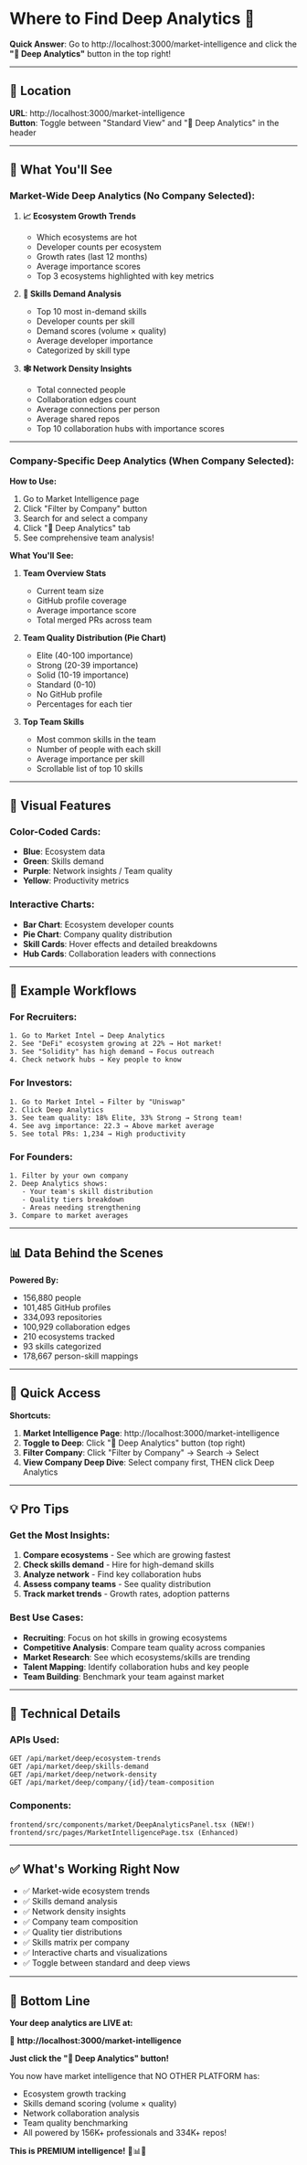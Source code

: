 # Where to Find Deep Analytics 🔬

**Quick Answer**: Go to http://localhost:3000/market-intelligence and click the **"🔬 Deep Analytics"** button in the top right!

---

## 📍 Location

**URL**: http://localhost:3000/market-intelligence  
**Button**: Toggle between "Standard View" and "🔬 Deep Analytics" in the header

---

## 🎯 What You'll See

### **Market-Wide Deep Analytics** (No Company Selected):

1. **📈 Ecosystem Growth Trends**
   - Which ecosystems are hot
   - Developer counts per ecosystem
   - Growth rates (last 12 months)
   - Average importance scores
   - Top 3 ecosystems highlighted with key metrics

2. **🎯 Skills Demand Analysis**
   - Top 10 most in-demand skills
   - Developer counts per skill
   - Demand scores (volume × quality)
   - Average developer importance
   - Categorized by skill type

3. **🕸️ Network Density Insights**
   - Total connected people
   - Collaboration edges count
   - Average connections per person
   - Average shared repos
   - Top 10 collaboration hubs with importance scores

---

### **Company-Specific Deep Analytics** (When Company Selected):

**How to Use:**
1. Go to Market Intelligence page
2. Click "Filter by Company" button
3. Search for and select a company
4. Click "🔬 Deep Analytics" tab
5. See comprehensive team analysis!

**What You'll See:**

1. **Team Overview Stats**
   - Current team size
   - GitHub profile coverage
   - Average importance score
   - Total merged PRs across team

2. **Team Quality Distribution (Pie Chart)**
   - Elite (40-100 importance)
   - Strong (20-39 importance)
   - Solid (10-19 importance)
   - Standard (0-10)
   - No GitHub profile
   - Percentages for each tier

3. **Top Team Skills**
   - Most common skills in the team
   - Number of people with each skill
   - Average importance per skill
   - Scrollable list of top 10 skills

---

## 🎨 Visual Features

### Color-Coded Cards:
- **Blue**: Ecosystem data
- **Green**: Skills demand
- **Purple**: Network insights / Team quality
- **Yellow**: Productivity metrics

### Interactive Charts:
- **Bar Chart**: Ecosystem developer counts
- **Pie Chart**: Company quality distribution
- **Skill Cards**: Hover effects and detailed breakdowns
- **Hub Cards**: Collaboration leaders with connections

---

## 🚀 Example Workflows

### For Recruiters:
```
1. Go to Market Intel → Deep Analytics
2. See "DeFi" ecosystem growing at 22% → Hot market!
3. See "Solidity" has high demand → Focus outreach
4. Check network hubs → Key people to know
```

### For Investors:
```
1. Go to Market Intel → Filter by "Uniswap"
2. Click Deep Analytics
3. See team quality: 18% Elite, 33% Strong → Strong team!
4. See avg importance: 22.3 → Above market average
5. See total PRs: 1,234 → High productivity
```

### For Founders:
```
1. Filter by your own company
2. Deep Analytics shows:
   - Your team's skill distribution
   - Quality tiers breakdown
   - Areas needing strengthening
3. Compare to market averages
```

---

## 📊 Data Behind the Scenes

**Powered By:**
- 156,880 people
- 101,485 GitHub profiles
- 334,093 repositories
- 100,929 collaboration edges
- 210 ecosystems tracked
- 93 skills categorized
- 178,667 person-skill mappings

---

## 🎯 Quick Access

**Shortcuts:**
1. **Market Intelligence Page**: http://localhost:3000/market-intelligence
2. **Toggle to Deep**: Click "🔬 Deep Analytics" button (top right)
3. **Filter Company**: Click "Filter by Company" → Search → Select
4. **View Company Deep Dive**: Select company first, THEN click Deep Analytics

---

## 💡 Pro Tips

### Get the Most Insights:
1. **Compare ecosystems** - See which are growing fastest
2. **Check skills demand** - Hire for high-demand skills
3. **Analyze network** - Find key collaboration hubs
4. **Assess company teams** - See quality distribution
5. **Track market trends** - Growth rates, adoption patterns

### Best Use Cases:
- **Recruiting**: Focus on hot skills in growing ecosystems
- **Competitive Analysis**: Compare team quality across companies
- **Market Research**: See which ecosystems/skills are trending
- **Talent Mapping**: Identify collaboration hubs and key people
- **Team Building**: Benchmark your team against market

---

## 🔧 Technical Details

### APIs Used:
```
GET /api/market/deep/ecosystem-trends
GET /api/market/deep/skills-demand
GET /api/market/deep/network-density
GET /api/market/deep/company/{id}/team-composition
```

### Components:
```
frontend/src/components/market/DeepAnalyticsPanel.tsx (NEW!)
frontend/src/pages/MarketIntelligencePage.tsx (Enhanced)
```

---

## ✅ What's Working Right Now

- ✅ Market-wide ecosystem trends
- ✅ Skills demand analysis  
- ✅ Network density insights
- ✅ Company team composition
- ✅ Quality tier distributions
- ✅ Skills matrix per company
- ✅ Interactive charts and visualizations
- ✅ Toggle between standard and deep views

---

## 🎉 Bottom Line

**Your deep analytics are LIVE at:**

🔗 **http://localhost:3000/market-intelligence**

**Just click the "🔬 Deep Analytics" button!**

You now have market intelligence that NO OTHER PLATFORM has:
- Ecosystem growth tracking
- Skills demand scoring (volume × quality)
- Network collaboration analysis
- Team quality benchmarking
- All powered by 156K+ professionals and 334K+ repos!

**This is PREMIUM intelligence!** 🚀📊🔥

